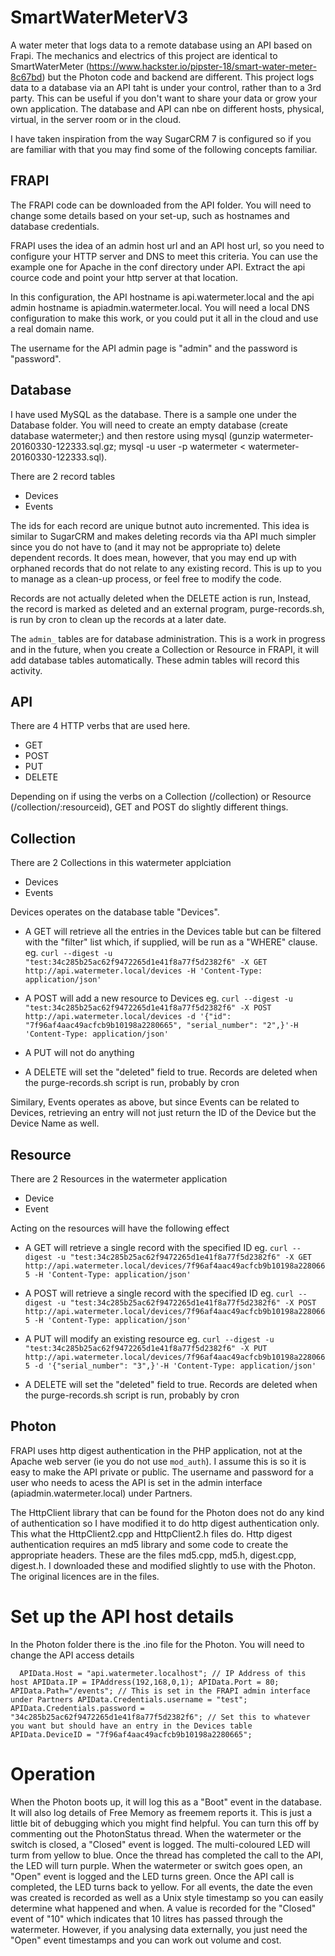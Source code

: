 # SmartWaterMeterV3
A water meter that logs data to a remote database using an API based on Frapi.
The mechanics and electrics of this project are identical to SmartWaterMeter (https://www.hackster.io/pipster-18/smart-water-meter-8c67bd) but the Photon code and backend are different. This project logs data to a database via an API taht is under your control, rather than to a 3rd party. This can be useful if you don't want to share your data or grow your own application. The database and API can nbe on different hosts, physical, virtual, in the server room or in the cloud.

I have taken inspiration from the way SugarCRM 7 is configured so if you are familiar with that you may find some of the following concepts familiar.

## FRAPI
The FRAPI code can be downloaded from the API folder. You will need to change some details based on your set-up, such as hostnames and database credentials.

FRAPI uses the idea of an admin host url and an API host url, so you need to configure your HTTP server and DNS to meet this criteria. You can use the example one for Apache in the conf directory under API. Extract the api cource code and point your http server at that location.

In this configuration, the API hostname is api.watermeter.local and the api admin hostname is apiadmin.watermeter.local. You will need a local DNS configuration to make this work, or you could put it all in the cloud and use a real domain name.

The username for the API admin page is "admin" and the password is "password".

## Database
I have used MySQL as the database. There is a sample one under the Database folder. You will need to create an empty database (create database watermeter;) and then restore using mysql (gunzip watermeter-20160330-122333.sql.gz; mysql -u user -p watermeter < watermeter-20160330-122333.sql).

There are 2 record tables
+ Devices
+ Events

The ids for each record are unique butnot auto incremented. This idea is similar to SugarCRM and makes deleting records via tha API much simpler since you do not have to (and it may not be appropriate to) delete dependent records. It does mean, however, that you may end up with orphaned records that do not relate to any existing record. This is up to you to manage as a clean-up process, or feel free to modify the code.

Records are not actually deleted when the DELETE action is run, Instead, the record is marked as deleted and an external program, purge-records.sh, is run by cron to clean up the records at a later date.

The `admin_` tables are for database administration. This is a work in progress and in the future, when you create a Collection or Resource in FRAPI, it will add database tables automatically. These admin tables will record this activity.

## API

There are 4 HTTP verbs that are used here.
+ GET
+ POST
+ PUT
+ DELETE

Depending on if using the verbs on a Collection (/collection) or Resource (/collection/:resourceid), GET and POST do slightly different things.

## Collection
There are 2 Collections in this watermeter applciation
+ Devices
+ Events

Devices operates on the database table "Devices".
+ A GET will retrieve all the entries in the Devices table but can be filtered with the "filter" list which, if supplied, will be run as a "WHERE" clause.
eg. `curl --digest -u "test:34c285b25ac62f9472265d1e41f8a77f5d2382f6" -X GET http://api.watermeter.local/devices -H 'Content-Type: application/json'`

+ A POST will add a new resource to Devices
eg. `curl --digest -u "test:34c285b25ac62f9472265d1e41f8a77f5d2382f6" -X POST http://api.watermeter.local/devices -d '{"id": "7f96af4aac49acfcb9b10198a2280665", "serial_number": "2",}'-H 'Content-Type: application/json'`

+ A PUT will not do anything

+ A DELETE will set the "deleted" field to true. Records are deleted when the purge-records.sh script is run, probably by cron

Similary, Events operates as above, but since Events can be related to Devices, retrieving an entry will not just return the ID of the Device but the Device Name as well.

## Resource
There are 2 Resources in the watermeter application
+ Device
+ Event

Acting on the resources will have the following effect

+ A GET will retrieve a single record with the specified ID
eg. `curl --digest -u "test:34c285b25ac62f9472265d1e41f8a77f5d2382f6" -X GET http://api.watermeter.local/devices/7f96af4aac49acfcb9b10198a2280665 -H 'Content-Type: application/json'`

+ A POST will retrieve a single record with the specified ID
eg. `curl --digest -u "test:34c285b25ac62f9472265d1e41f8a77f5d2382f6" -X POST http://api.watermeter.local/devices/7f96af4aac49acfcb9b10198a2280665 -H 'Content-Type: application/json'`

+ A PUT will modify an existing resource
eg. `curl --digest -u "test:34c285b25ac62f9472265d1e41f8a77f5d2382f6" -X PUT http://api.watermeter.local/devices/7f96af4aac49acfcb9b10198a2280665 -d '{"serial_number": "3",}'-H 'Content-Type: application/json'`

+ A DELETE will set the "deleted" field to true. Records are deleted when the purge-records.sh script is run, probably by cron

## Photon
FRAPI uses http digest authentication in the PHP application, not at the Apache web server (ie you do not use `mod_auth`). I assume this is so it is easy to make the API private or public. The username and password for a user who needs to acess the API is set in the admin interface (apiadmin.watermeter.local) under Partners.

The HttpClient library that can be found for the Photon does not do any kind of authentication so I have modified it to do http digest authentication only. This what the HttpClient2.cpp and HttpClient2.h files do. Http digest authentication requires an md5 library and some code to create the appropriate headers. These are the files md5.cpp, md5.h, digest.cpp, digest.h. I downloaded these and modified slightly to use with the Photon. The original licences are in the files.


# Set up the API host details

In the Photon folder there is the .ino file for the Photon. You will need to change the API access details

`  APIData.Host = "api.watermeter.localhost";
// IP Address of this host
  APIData.IP = IPAddress(192,168,0,1);
  APIData.Port = 80;
  APIData.Path="/events";
// This is set in the FRAPI admin interface under Partners
  APIData.Credentials.username = "test";
  APIData.Credentials.password = "34c285b25ac62f9472265d1e41f8a77f5d2382f6";
// Set this to whatever you want but should have an entry in the Devices table
  APIData.DeviceID = "7f96af4aac49acfcb9b10198a2280665";`


# Operation
When the Photon boots up, it will log this as a "Boot" event in the database. It will also log details of Free Memory as freemem reports it. This is just a little bit of debugging which you might find helpful. You can turn this off by commenting out the PhotonStatus thread.
When the watermeter or the switch is closed, a "Closed" event is logged. The multi-coloured LED will turm from yellow to blue. Once the thread has completed the call to the API, the LED will turn purple. When the watermeter or switch goes open, an "Open" event is logged and the LED turns green. Once the API call is completed, the LED turns back to yellow.
For all events, the date the even was created is recorded as well as a Unix style timestamp so you can easily determine what happened and when. A value is recorded for the "Closed" event of "10" which indicates that 10 litres has passed through the watermeter. However, if you analysing data externally, you just need the "Open" event timestamps and you can work out volume and cost.





